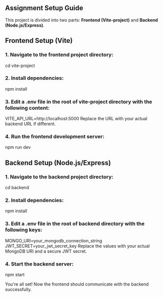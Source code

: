 ## Assignment Setup Guide

This project is divided into two parts: **Frontend (Vite-project)** and **Backend (Node.js/Express)**.

##  Frontend Setup (Vite)

### 1. Navigate to the frontend project directory:
cd vite-project

### 2. Install dependencies:
npm install

### 3. Edit a .env file in the root of vite-project directory with the following content:
VITE_API_URL=http://localhost:5000
Replace the URL with your actual backend URL if different.

### 4. Run the frontend development server:
npm run dev


## Backend Setup (Node.js/Express)
### 1. Navigate to the backend project directory:
cd backend

### 2. Install dependencies:
npm install

### 3. Edit a .env file in the root of backend directory with the following keys:
MONGO_URI=your_mongodb_connection_string
JWT_SECRET=your_jwt_secret_key
Replace the values with your actual MongoDB URI and a secure JWT secret.

### 4. Start the backend server:
npm start

You're all set!
Now the frontend should communicate with the backend successfully.
